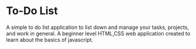 
# To-Do List

A simple to do list application to list down and manage your tasks, projects, and work in general. A beginner level HTML,CSS web application created to learn about the basics of javascript.